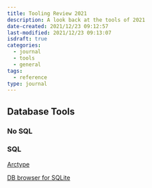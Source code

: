 ```yaml
---
title: Tooling Review 2021
description: A look back at the tools of 2021
date-created: 2021/12/23 09:12:57
last-modified: 2021/12/23 09:13:07
isdraft: true
categories:
  - journal
  - tools
  - general
tags:
  - reference
type: journal
---
```




## Database Tools 

### No SQL 

### SQL 

[Arctype](https://arctype.com/)

[DB browser for SQLite](https://sqlitebrowser.org/)
